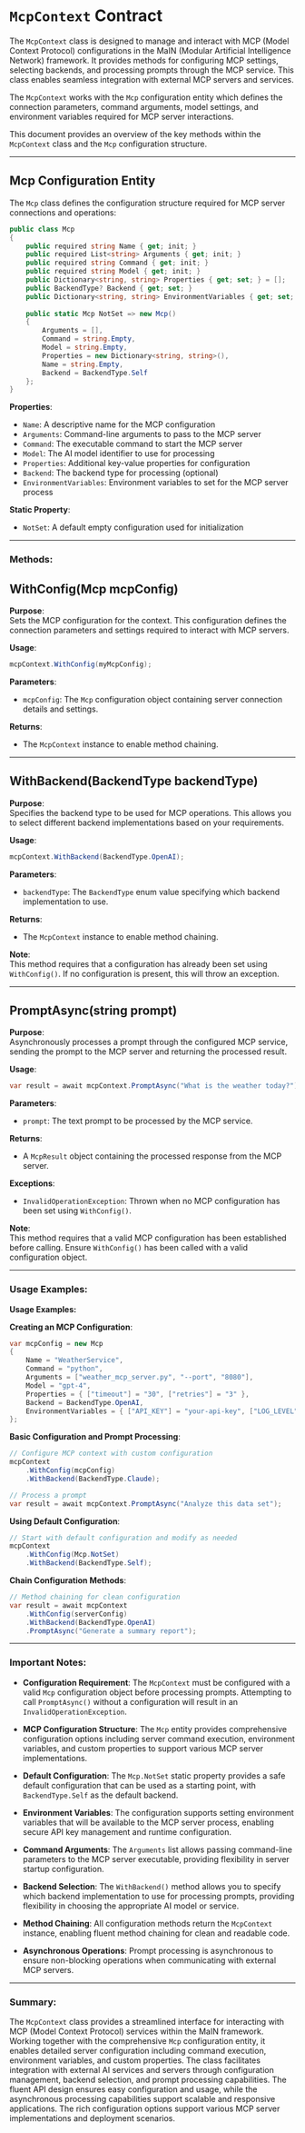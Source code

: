 # `McpContext` Contract

The `McpContext` class is designed to manage and interact with MCP (Model Context Protocol) configurations in the MaIN (Modular Artificial Intelligence Network) framework. It provides methods for configuring MCP settings, selecting backends, and processing prompts through the MCP service. This class enables seamless integration with external MCP servers and services.

The `McpContext` works with the `Mcp` configuration entity which defines the connection parameters, command arguments, model settings, and environment variables required for MCP server interactions.

This document provides an overview of the key methods within the `McpContext` class and the `Mcp` configuration structure.

---

## **Mcp Configuration Entity**

The `Mcp` class defines the configuration structure required for MCP server connections and operations:

```csharp
public class Mcp 
{
    public required string Name { get; init; }
    public required List<string> Arguments { get; init; }
    public required string Command { get; init; }
    public required string Model { get; init; }
    public Dictionary<string, string> Properties { get; set; } = [];
    public BackendType? Backend { get; set; }
    public Dictionary<string, string> EnvironmentVariables { get; set; } = [];
    
    public static Mcp NotSet => new Mcp()
    {
        Arguments = [],
        Command = string.Empty,
        Model = string.Empty,
        Properties = new Dictionary<string, string>(),
        Name = string.Empty,
        Backend = BackendType.Self
    };
}
```

**Properties**:
- `Name`: A descriptive name for the MCP configuration
- `Arguments`: Command-line arguments to pass to the MCP server
- `Command`: The executable command to start the MCP server
- `Model`: The AI model identifier to use for processing
- `Properties`: Additional key-value properties for configuration
- `Backend`: The backend type for processing (optional)
- `EnvironmentVariables`: Environment variables to set for the MCP server process

**Static Property**:
- `NotSet`: A default empty configuration used for initialization

---

### **Methods:**

## **WithConfig(Mcp mcpConfig)**

**Purpose**:  
Sets the MCP configuration for the context. This configuration defines the connection parameters and settings required to interact with MCP servers.

**Usage**:

```csharp
mcpContext.WithConfig(myMcpConfig);
```

**Parameters**:  
- `mcpConfig`: The `Mcp` configuration object containing server connection details and settings.

**Returns**:  
- The `McpContext` instance to enable method chaining.

---

## **WithBackend(BackendType backendType)**

**Purpose**:  
Specifies the backend type to be used for MCP operations. This allows you to select different backend implementations based on your requirements.

**Usage**:

```csharp
mcpContext.WithBackend(BackendType.OpenAI);
```

**Parameters**:  
- `backendType`: The `BackendType` enum value specifying which backend implementation to use.

**Returns**:  
- The `McpContext` instance to enable method chaining.

**Note**:  
This method requires that a configuration has already been set using `WithConfig()`. If no configuration is present, this will throw an exception.

---

## **PromptAsync(string prompt)**

**Purpose**:  
Asynchronously processes a prompt through the configured MCP service, sending the prompt to the MCP server and returning the processed result.

**Usage**:

```csharp
var result = await mcpContext.PromptAsync("What is the weather today?");
```

**Parameters**:  
- `prompt`: The text prompt to be processed by the MCP service.

**Returns**:  
- A `McpResult` object containing the processed response from the MCP server.

**Exceptions**:  
- `InvalidOperationException`: Thrown when no MCP configuration has been set using `WithConfig()`.

**Note**:  
This method requires that a valid MCP configuration has been established before calling. Ensure `WithConfig()` has been called with a valid configuration object.

---

### **Usage Examples:**

**Usage Examples:**

**Creating an MCP Configuration**:

```csharp
var mcpConfig = new Mcp
{
    Name = "WeatherService",
    Command = "python",
    Arguments = ["weather_mcp_server.py", "--port", "8080"],
    Model = "gpt-4",
    Properties = { ["timeout"] = "30", ["retries"] = "3" },
    Backend = BackendType.OpenAI,
    EnvironmentVariables = { ["API_KEY"] = "your-api-key", ["LOG_LEVEL"] = "INFO" }
};
```

**Basic Configuration and Prompt Processing**:

```csharp
// Configure MCP context with custom configuration
mcpContext
    .WithConfig(mcpConfig)
    .WithBackend(BackendType.Claude);

// Process a prompt
var result = await mcpContext.PromptAsync("Analyze this data set");
```

**Using Default Configuration**:

```csharp
// Start with default configuration and modify as needed
mcpContext
    .WithConfig(Mcp.NotSet)
    .WithBackend(BackendType.Self);
```

**Chain Configuration Methods**:

```csharp
// Method chaining for clean configuration
var result = await mcpContext
    .WithConfig(serverConfig)
    .WithBackend(BackendType.OpenAI)
    .PromptAsync("Generate a summary report");
```

---

### **Important Notes:**

- **Configuration Requirement**: The `McpContext` must be configured with a valid `Mcp` configuration object before processing prompts. Attempting to call `PromptAsync()` without a configuration will result in an `InvalidOperationException`.

- **MCP Configuration Structure**: The `Mcp` entity provides comprehensive configuration options including server command execution, environment variables, and custom properties to support various MCP server implementations.

- **Default Configuration**: The `Mcp.NotSet` static property provides a safe default configuration that can be used as a starting point, with `BackendType.Self` as the default backend.

- **Environment Variables**: The configuration supports setting environment variables that will be available to the MCP server process, enabling secure API key management and runtime configuration.

- **Command Arguments**: The `Arguments` list allows passing command-line parameters to the MCP server executable, providing flexibility in server startup configuration.

- **Backend Selection**: The `WithBackend()` method allows you to specify which backend implementation to use for processing prompts, providing flexibility in choosing the appropriate AI model or service.

- **Method Chaining**: All configuration methods return the `McpContext` instance, enabling fluent method chaining for clean and readable code.

- **Asynchronous Operations**: Prompt processing is asynchronous to ensure non-blocking operations when communicating with external MCP servers.

---

### Summary:

The `McpContext` class provides a streamlined interface for interacting with MCP (Model Context Protocol) services within the MaIN framework. Working together with the comprehensive `Mcp` configuration entity, it enables detailed server configuration including command execution, environment variables, and custom properties. The class facilitates integration with external AI services and servers through configuration management, backend selection, and prompt processing capabilities. The fluent API design ensures easy configuration and usage, while the asynchronous processing capabilities support scalable and responsive applications. The rich configuration options support various MCP server implementations and deployment scenarios.
